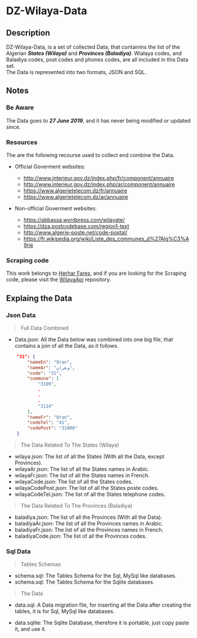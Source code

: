 # DZ-Wilaya-Data

## Description

DZ-Wilaya-Data, is a set of collected Data, that containins the list of the Algerian ***States (Wilaya)*** and  ***Provinces (Baladiya)***. Wialaya codes, and Baladiya codes, post codes and phones codes, are all included in this Data set.  
The Data is represented into two formats, JSON and SQL.

## Notes

### Be Aware

The Data goes to ***27 June 2019***, and it has never being modified or updated since.

### Resources

The are the following recourse used to collect end combine the Data.

* Official Goverment websites:
  * <http://www.interieur.gov.dz/index.php/fr/component/annuaire>
  * <http://www.interieur.gov.dz/index.php/ar/component/annuaire>
  * <https://www.algerietelecom.dz/fr/annuaire>
  * <https://www.algerietelecom.dz/ar/annuaire>

* Non-official Goverment websites:
  * <https://abbassa.wordpress.com/wilayate/>
  * <https://dza.postcodebase.com/region1-text>
  * <http://www.algerie-poste.net/code-postal/>
  * <https://fr.wikipedia.org/wiki/Liste_des_communes_d%27Alg%C3%A9rie>

### Scraping code

This work belongs to [Herhar Fares](https://github.com/HerharFares), and if you are looking for the Scraping code, please visit the [WilayaApi](https://github.com/HerharFares/WilayaApi) repository.

## Explaing the Data

### Json Data

> Full Data Combined

* Data.json: All the Data below was combined into one big file, that contains a join of all the Data, as it follows.

```json
    "31": {
        "nameEn": "Oran",
        "nameAr": "وهران",
        "code": "31",
        "commune": [
            "3109",
            .
            .
            .
            "3114"
        ],
        "nameFr": "Oran",
        "codeTel": "41",
        "codePost": "31000"
    }
```

> The Data Related To The States (Wilaya)

* wilaya.json: The list of all the States (With all the Data, except Provinces).
* wilayaAr.json: The list of all the States names in Arabic.
* wilayaFr.json: The list of all the States names in French.
* wilayaCode.json: The list of all the States codes.
* wilayaCodePost.json: The list of all the States poste codes.
* wilayaCodeTel.json: The list of all the States telephone codes.

> The Data Related To The Provinces (Baladiya)

* baladiya.json: The list of all the Provinces (With all the Data).
* baladiyaAr.json: The list of all the Provinces names in Arabic.
* baladiyaFr.json: The list of all the Provinces names in French.
* baladiyaCode.json: The list of all the Provinces codes.

### Sql Data

> Tables Schemas

* schema.sql: The Tables Schema for the Sql, MySql like databases.
* schema.sql: The Tables Schema for the Sqlite databases.

> The Data

* data.sql: A Data migration file, for inserting all the Data after creating the tables, it is for Sql, MySql like databases.

* data.sqlite: The Sqlite Database, therefore it is portable, just copy paste it, and use it.
